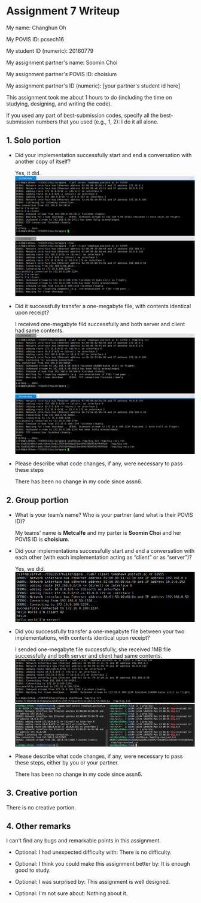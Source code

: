 Assignment 7 Writeup
=============

My name: Changhun Oh

My POVIS ID: pcsech16

My student ID (numeric): 20160779

My assignment partner's name: Soomin Choi

My assignment partner's POVIS ID: choisium

My assignment partner's ID (numeric): [your partner's student id here]

This assignment took me about 1 hours to do (including the time on studying, designing, and writing the code).

If you used any part of best-submission codes, specify all the best-submission numbers that you used (e.g., 1, 2): I do it all alone.

## 1. Solo portion
+ Did your implementation successfully start and end a conversation with another copy of itself?

    Yes, it did.
    ![image](./figure1.PNG)
+ Did it successfully transfer a one-megabyte file, with contents identical upon receipt?

    I received one-megabyte fild successfully and both server and client had same contents.
    ![image](./figure2.PNG)
+ Please describe what code changes, if any, were necessary to pass these steps
    
    There has been no change in my code since assn6.

## 2. Group portion
+ What is your team’s name? Who is your partner (and what is their POVIS ID)?

    My teams' name is **Metcalfe** and my parter is **Soomin Choi** and her POVIS ID is **choisium**.

+ Did your implementations successfully start and end a conversation with each other (with each implementation acting as “client” or as “server”)?

    Yes, we did.
    ![image](./figure3.PNG)
+ Did you successfully transfer a one-megabyte file between your two implementations, with contents identical upon receipt?

    I sended one-megabyte file successfully, she received 1MB file successfully and both server and client had same contents.
    ![image](./figure4.PNG)
    ![image](./figure5.PNG)
+ Please describe what code changes, if any, were necessary to pass these steps, either by you or your partner.

    There has been no change in my code since assn6.

## 3. Creative portion
There is no creative portion.

## 4. Other remarks
I can't find any bugs and remarkable points in this assignment.

- Optional: I had unexpected difficulty with: There is no difficulty.

- Optional: I think you could make this assignment better by: It is enough good to study.

- Optional: I was surprised by: This assignment is well designed.

- Optional: I'm not sure about: Nothing about it.
